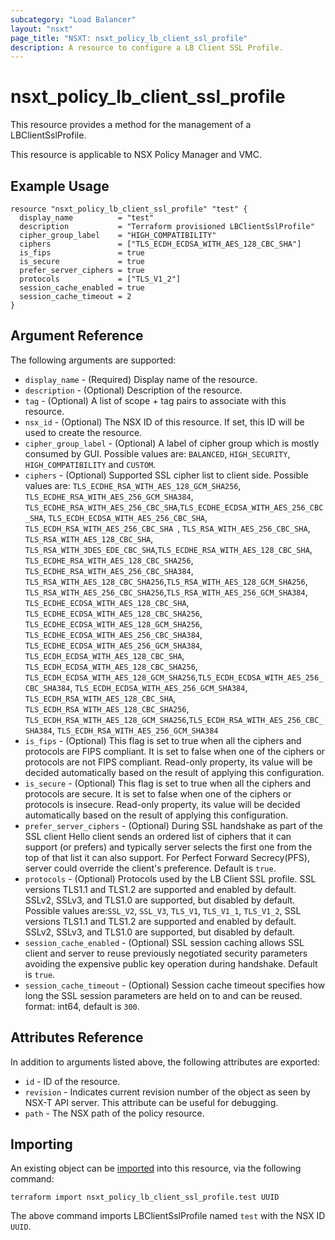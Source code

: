 ```yaml
---
subcategory: "Load Balancer"
layout: "nsxt"
page_title: "NSXT: nsxt_policy_lb_client_ssl_profile"
description: A resource to configure a LB Client SSL Profile.
---
```


# nsxt_policy_lb_client_ssl_profile

This resource provides a method for the management of a LBClientSslProfile.

This resource is applicable to NSX Policy Manager and VMC.

## Example Usage

```hcl
resource "nsxt_policy_lb_client_ssl_profile" "test" {
  display_name          = "test"
  description           = "Terraform provisioned LBClientSslProfile"
  cipher_group_label    = "HIGH_COMPATIBILITY"
  ciphers               = ["TLS_ECDH_ECDSA_WITH_AES_128_CBC_SHA"]
  is_fips               = true
  is_secure             = true
  prefer_server_ciphers = true
  protocols             = ["TLS_V1_2"]
  session_cache_enabled = true
  session_cache_timeout = 2
}
```

## Argument Reference

The following arguments are supported:

* `display_name` - (Required) Display name of the resource.
* `description` - (Optional) Description of the resource.
* `tag` - (Optional) A list of scope + tag pairs to associate with this resource.
* `nsx_id` - (Optional) The NSX ID of this resource. If set, this ID will be used to create the resource.
* `cipher_group_label` - (Optional) A label of cipher group which is mostly consumed by GUI. Possible values are: `BALANCED`, `HIGH_SECURITY`, `HIGH_COMPATIBILITY` and `CUSTOM`.
* `ciphers` - (Optional) Supported SSL cipher list to client side. Possible values are: `TLS_ECDHE_RSA_WITH_AES_128_GCM_SHA256`, `TLS_ECDHE_RSA_WITH_AES_256_GCM_SHA384`, `TLS_ECDHE_RSA_WITH_AES_256_CBC_SHA`,`TLS_ECDHE_ECDSA_WITH_AES_256_CBC_SHA`, `TLS_ECDH_ECDSA_WITH_AES_256_CBC_SHA`, `TLS_ECDH_RSA_WITH_AES_256_CBC_SHA `, `TLS_RSA_WITH_AES_256_CBC_SHA`, `TLS_RSA_WITH_AES_128_CBC_SHA`, `TLS_RSA_WITH_3DES_EDE_CBC_SHA`,`TLS_ECDHE_RSA_WITH_AES_128_CBC_SHA`, `TLS_ECDHE_RSA_WITH_AES_128_CBC_SHA256`, `TLS_ECDHE_RSA_WITH_AES_256_CBC_SHA384`, `TLS_RSA_WITH_AES_128_CBC_SHA256`,`TLS_RSA_WITH_AES_128_GCM_SHA256`, `TLS_RSA_WITH_AES_256_CBC_SHA256`,`TLS_RSA_WITH_AES_256_GCM_SHA384`, `TLS_ECDHE_ECDSA_WITH_AES_128_CBC_SHA`, `TLS_ECDHE_ECDSA_WITH_AES_128_CBC_SHA256`, `TLS_ECDHE_ECDSA_WITH_AES_128_GCM_SHA256`,  `TLS_ECDHE_ECDSA_WITH_AES_256_CBC_SHA384`, `TLS_ECDHE_ECDSA_WITH_AES_256_GCM_SHA384`, `TLS_ECDH_ECDSA_WITH_AES_128_CBC_SHA`, `TLS_ECDH_ECDSA_WITH_AES_128_CBC_SHA256`, `TLS_ECDH_ECDSA_WITH_AES_128_GCM_SHA256`,`TLS_ECDH_ECDSA_WITH_AES_256_CBC_SHA384`, `TLS_ECDH_ECDSA_WITH_AES_256_GCM_SHA384`, `TLS_ECDH_RSA_WITH_AES_128_CBC_SHA`, `TLS_ECDH_RSA_WITH_AES_128_CBC_SHA256`, `TLS_ECDH_RSA_WITH_AES_128_GCM_SHA256`,`TLS_ECDH_RSA_WITH_AES_256_CBC_SHA384`, `TLS_ECDH_RSA_WITH_AES_256_GCM_SHA384`
* `is_fips` - (Optional) This flag is set to true when all the ciphers and protocols are FIPS compliant. It is set to false when one of the ciphers or protocols are not FIPS compliant. Read-only property, its value will be decided automatically based on the result of applying this configuration.
* `is_secure` - (Optional) This flag is set to true when all the ciphers and protocols are secure. It is set to false when one of the ciphers or protocols is insecure.  Read-only property, its value will be decided automatically based on the result of applying this configuration.
* `prefer_server_ciphers` - (Optional) During SSL handshake as part of the SSL client Hello client sends an ordered list of ciphers that it can support (or prefers) and typically server selects the first one from the top of that list it can also support. For Perfect Forward Secrecy(PFS), server could override the client's preference. Default is `true`.
* `protocols` - (Optional) Protocols used by the LB Client SSL profile. SSL versions TLS1.1 and TLS1.2 are supported and enabled by default. SSLv2, SSLv3, and TLS1.0 are supported, but disabled by default. Possible values are:`SSL_V2`, `SSL_V3`, `TLS_V1`, `TLS_V1_1`, `TLS_V1_2`, SSL versions TLS1.1 and TLS1.2 are supported and enabled by default. SSLv2, SSLv3, and TLS1.0 are supported, but disabled by default.
* `session_cache_enabled` - (Optional) SSL session caching allows SSL client and server to reuse previously negotiated security parameters avoiding the expensive public key operation during handshake. Default is `true`.
* `session_cache_timeout` - (Optional) Session cache timeout specifies how long the SSL session parameters are held on to and can be reused. format: int64, default is `300`.


## Attributes Reference

In addition to arguments listed above, the following attributes are exported:

* `id` - ID of the resource.
* `revision` - Indicates current revision number of the object as seen by NSX-T API server. This attribute can be useful for debugging.
* `path` - The NSX path of the policy resource.

## Importing

An existing object can be [imported][docs-import] into this resource, via the following command:

[docs-import]: https://www.terraform.io/cli/import

```
terraform import nsxt_policy_lb_client_ssl_profile.test UUID
```

The above command imports LBClientSslProfile named `test` with the NSX ID `UUID`.
